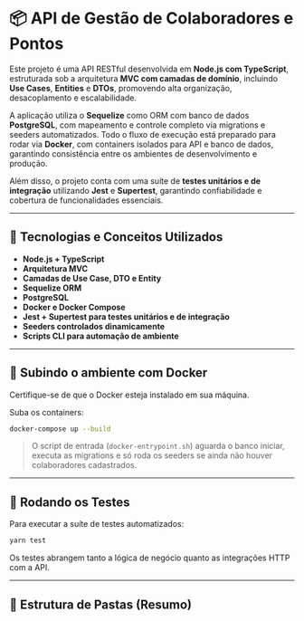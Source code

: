# 📦 API de Gestão de Colaboradores e Pontos

Este projeto é uma API RESTful desenvolvida em **Node.js com TypeScript**, estruturada sob a arquitetura **MVC com camadas de domínio**, incluindo **Use Cases**, **Entities** e **DTOs**, promovendo alta organização, desacoplamento e escalabilidade.

A aplicação utiliza o **Sequelize** como ORM com banco de dados **PostgreSQL**, com mapeamento e controle completo via migrations e seeders automatizados. Todo o fluxo de execução está preparado para rodar via **Docker**, com containers isolados para API e banco de dados, garantindo consistência entre os ambientes de desenvolvimento e produção.

Além disso, o projeto conta com uma suíte de **testes unitários e de integração** utilizando **Jest** e **Supertest**, garantindo confiabilidade e cobertura de funcionalidades essenciais.

---

## 🚀 Tecnologias e Conceitos Utilizados

- **Node.js + TypeScript**
- **Arquitetura MVC**
- **Camadas de Use Case, DTO e Entity**
- **Sequelize ORM**
- **PostgreSQL**
- **Docker e Docker Compose**
- **Jest + Supertest para testes unitários e de integração**
- **Seeders controlados dinamicamente**
- **Scripts CLI para automação de ambiente**

---

## 🐳 Subindo o ambiente com Docker

Certifique-se de que o Docker esteja instalado em sua máquina.

Suba os containers:

```bash
docker-compose up --build
```

> O script de entrada (`docker-entrypoint.sh`) aguarda o banco iniciar, executa as migrations e só roda os seeders se ainda não houver colaboradores cadastrados.

---

## 🧪 Rodando os Testes

Para executar a suíte de testes automatizados:

```bash
yarn test
```

Os testes abrangem tanto a lógica de negócio quanto as integrações HTTP com a API.

---

## 📁 Estrutura de Pastas (Resumo)

